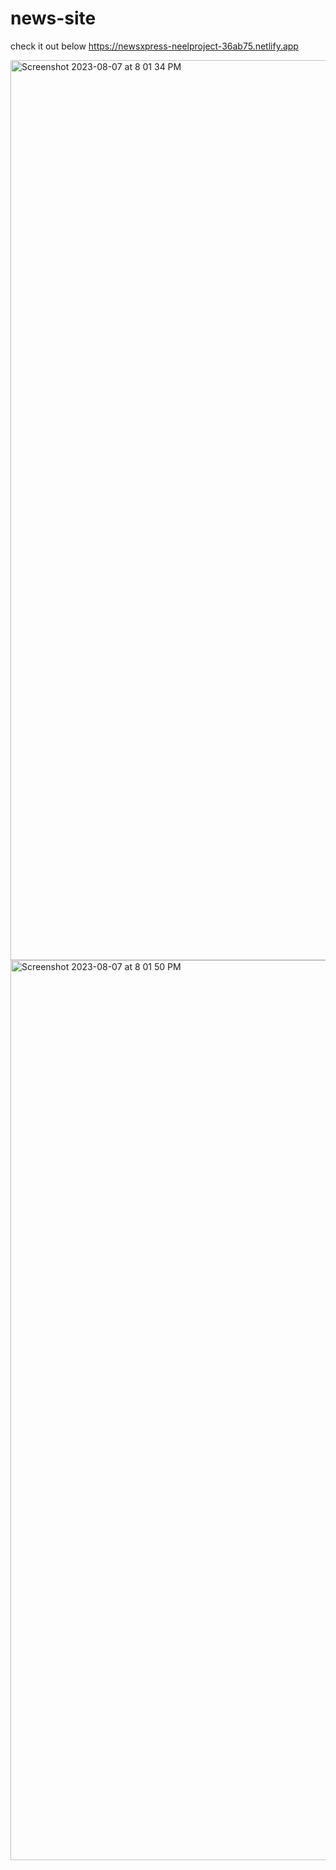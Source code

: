 # news-site
check it out below
https://newsxpress-neelproject-36ab75.netlify.app

<img width="1440" alt="Screenshot 2023-08-07 at 8 01 34 PM" src="https://github.com/neels22/Newsband/assets/91339179/0aacb1c9-53ff-4f24-9062-1651a63b5ed8">





<img width="1440" alt="Screenshot 2023-08-07 at 8 01 50 PM" src="https://github.com/neels22/Newsband/assets/91339179/ab89ec82-fef8-4210-bdeb-a177e703fa56">
